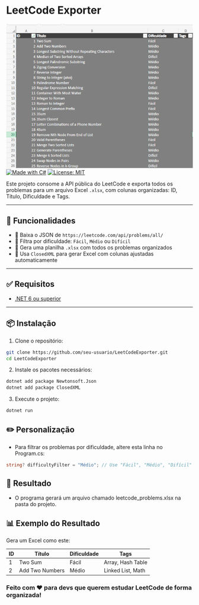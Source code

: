 # LeetCode Exporter

![alt text](planilha.png)
[![Made with C#](https://img.shields.io/badge/Made%20with-C%23-178600.svg)](https://dotnet.microsoft.com/)
[![License: MIT](https://img.shields.io/badge/License-MIT-blue.svg)](LICENSE)

Este projeto consome a API pública do LeetCode e exporta todos os problemas para um arquivo Excel `.xlsx`, com colunas organizadas: ID, Título, Dificuldade e Tags.

---

## 🔧 Funcionalidades

- 🔹 Baixa o JSON de `https://leetcode.com/api/problems/all/`
- 🔹 Filtra por dificuldade: `Fácil`, `Médio` ou `Difícil`
- 🔹 Gera uma planilha `.xlsx` com todos os problemas organizados
- 🔹 Usa `ClosedXML` para gerar Excel com colunas ajustadas automaticamente

---

## ✅ Requisitos

- [.NET 6 ou superior](https://dotnet.microsoft.com/en-us/download/dotnet/6.0)

---

## 📦 Instalação

1. Clone o repositório:

```bash
git clone https://github.com/seu-usuario/LeetCodeExporter.git
cd LeetCodeExporter
```

2. Instale os pacotes necessários:

```bash
dotnet add package Newtonsoft.Json
dotnet add package ClosedXML
```

3. Execute o projeto:

```bash
dotnet run
```

## ✏️ Personalização
- Para filtrar os problemas por dificuldade, altere esta linha no Program.cs:

```csharp
string? difficultyFilter = "Médio"; // Use "Fácil", "Médio", "Difícil" ou null para todos
```

## 📁 Resultado
- O programa gerará um arquivo chamado leetcode_problems.xlsx na pasta do projeto.

## 📊 Exemplo do Resultado

Gera um Excel como este:

| ID  | Título                           | Dificuldade | Tags                     |
|-----|----------------------------------|-------------|--------------------------|
| 1   | Two Sum                          | Fácil       | Array, Hash Table        |
| 2   | Add Two Numbers                  | Médio       | Linked List, Math        |

### Feito com ❤️ para devs que querem estudar LeetCode de forma organizada!